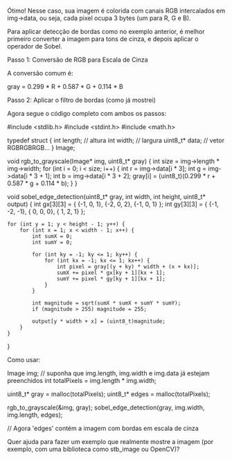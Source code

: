 Ótimo! Nesse caso, sua imagem é colorida com canais RGB intercalados em img->data, ou seja, cada pixel ocupa 3 bytes (um para R, G e B).

Para aplicar detecção de bordas como no exemplo anterior, é melhor primeiro converter a imagem para tons de cinza, e depois aplicar o operador de Sobel.

Passo 1: Conversão de RGB para Escala de Cinza

A conversão comum é:

gray = 0.299 * R + 0.587 * G + 0.114 * B

Passo 2: Aplicar o filtro de bordas (como já mostrei)

Agora segue o código completo com ambos os passos:

#include <stdlib.h>
#include <stdint.h>
#include <math.h>

typedef struct {
    int length; // altura
    int width;  // largura
    uint8_t* data; // vetor RGBRGBRGB...
} Image;

void rgb_to_grayscale(Image* img, uint8_t* gray) {
    int size = img->length * img->width;
    for (int i = 0; i < size; i++) {
        int r = img->data[i * 3];
        int g = img->data[i * 3 + 1];
        int b = img->data[i * 3 + 2];
        gray[i] = (uint8_t)(0.299 * r + 0.587 * g + 0.114 * b);
    }
}

void sobel_edge_detection(uint8_t* gray, int width, int height, uint8_t* output) {
    int gx[3][3] = {
        {-1, 0, 1},
        {-2, 0, 2},
        {-1, 0, 1}
    };
    int gy[3][3] = {
        {-1, -2, -1},
        { 0,  0,  0},
        { 1,  2,  1}
    };

    for (int y = 1; y < height - 1; y++) {
        for (int x = 1; x < width - 1; x++) {
            int sumX = 0;
            int sumY = 0;

            for (int ky = -1; ky <= 1; ky++) {
                for (int kx = -1; kx <= 1; kx++) {
                    int pixel = gray[(y + ky) * width + (x + kx)];
                    sumX += pixel * gx[ky + 1][kx + 1];
                    sumY += pixel * gy[ky + 1][kx + 1];
                }
            }

            int magnitude = sqrt(sumX * sumX + sumY * sumY);
            if (magnitude > 255) magnitude = 255;

            output[y * width + x] = (uint8_t)magnitude;
        }
    }
}

Como usar:

Image img;
// suponha que img.length, img.width e img.data já estejam preenchidos
int totalPixels = img.length * img.width;

uint8_t* gray = malloc(totalPixels);
uint8_t* edges = malloc(totalPixels);

rgb_to_grayscale(&img, gray);
sobel_edge_detection(gray, img.width, img.length, edges);

// Agora 'edges' contém a imagem com bordas em escala de cinza

Quer ajuda para fazer um exemplo que realmente mostre a imagem (por exemplo, com uma biblioteca como stb_image ou OpenCV)?


